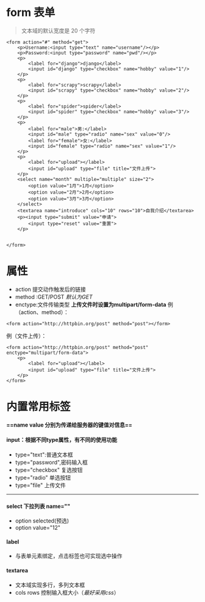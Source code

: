# form 表单
> 文本域的默认宽度是 20 个字符

```
<form action="#" method="get">
    <p>Username:<input type="text" name="username"/></p>
    <p>Password:<input type="password" name="pwd"/></p>
    <p>
        <label for="django">django</label>
        <input id="django" type="checkbox" name="hobby" value="1"/>
    </p>
    <p>
        <label for="scrapy">scrapy</label>
        <input id="scrapy" type="checkbox" name="hobby" value="2"/>
    </p>
    <p>
        <label for="spider">spider</label>
        <input id="spider" type="checkbox" name="hobby" value="3"/>
    </p>
    <p>
        <label for="male">男:</label>
        <input id="male" type="radio" name="sex" value="0"/>
        <label for="female">女:</label>
        <input id="female" type="radio" name="sex" value="1"/>
    </p>
    <p>
        <label for="upload"></label>
        <input id="upload" type="file" title="文件上传">
    </p>
    <select name="month" multiple="multiple" size="2">
        <option value="1月">1月</option>
        <option value="2月">2月</option>
        <option value="3月">3月</option>
    </select>
    <textarea name="introduce" cols="10" rows="10">自我介绍</textarea>
    <p><input type="submit" value="申请">
        <input type="reset" value="重置">
    </p>


</form>
```

# 属性
- action 提交动作触发后的链接
- method :GET/POST *默认为GET*
- enctype:文件传输类型 **上传文件时设置为multipart/form-data**
例（action、method）：
```
<form action="http://httpbin.org/post" method="post"></form>
```
例（文件上传）：
```
<form action="http://httpbin.org/post" method="post" enctype="multipart/form-data">
    <p>
        <label for="upload"></label>
        <input id="upload" type="file" title="文件上传">
    </p>
</form>
```

# 内置常用标签
**==name value 分别为传递给服务器的键值对信息==**
#### input：根据不同type属性，有不同的使用功能
- type="text":普通文本框
- type="password",密码输入框
- type="checkbox" 复选按钮
- type="radio" 单选按钮
- type="file" 上传文件
---

#### select 下拉列表 name=""
- option selected(预选)
- option value="12"

#### label
- 与表单元素绑定，点击标签也可实现选中操作
#### textarea
- 文本域实现多行，多列文本框
- cols rows 控制输入框大小（*最好采用css*）